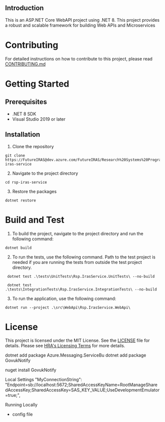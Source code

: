 ## Introduction

This is an ASP.NET Core WebAPI project using .NET 8. This project provides a robust and scalable framework for building Web APIs and Microservices

# Contributing

For detailed instructions on how to contribute to this project, please read [CONTRIBUTING.md](./docs/CONTRIBUTING.md) 

# Getting Started

## Prerequisites

- .NET 8 SDK
- Visual Studio 2019 or later

## Installation

1. Clone the repository

```
git clone https://FutureIRAS@dev.azure.com/FutureIRAS/Research%20Systems%20Programme/_git/rsp-iras-service
```
2. Navigate to the project directory

```
cd rsp-iras-service
```

3. Restore the packages
```
dotnet restore
```
# Build and Test

1. To build the project, navigate to the project directory and run the following command:

```
dotnet build
```

2. To run the tests, use the following command. Path to the test project is needed if you are running the tests from outside the test project directory.

```
 dotnet test .\tests\UnitTests\Rsp.IrasService.UnitTests\ --no-build

 dotnet test .\tests\IntegrationTests\Rsp.IrasService.IntegrationTests\ --no-build
```

3. To run the application, use the following command:

```
dotnet run --project .\src\WebApi\Rsp.IrasService.WebApi\
```
# License

This project is licensed under the MIT License. See the [LICENSE](./LICENSE) file for details. Please see [HRA's Licensing Terms](https://dev.azure.com/FutureIRAS/Research%20Systems%20Programme/_wiki/wikis/RSP.wiki/84/Licensing-Information) for more details.

dotnet add package Azure.Messaging.ServiceBu
dotnet add package GovukNotify

nuget install GovukNotify

Local Settings
"MyConnectionString": "Endpoint=sb://localhost:5672;SharedAccessKeyName=RootManageSharedAccessKey;SharedAccessKey=SAS_KEY_VALUE;UseDevelopmentEmulator=true;",

Running Locally
- config file